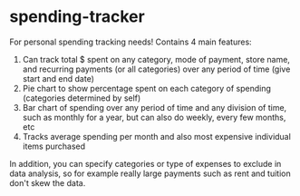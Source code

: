 # spending-tracker
For personal spending tracking needs! Contains 4 main features:
  1. Can track total $ spent on any category, mode of payment, store name, and recurring payments (or all categories) over any period of time (give start and end date)
  2. Pie chart to show percentage spent on each category of spending (categories determined by self)
  3. Bar chart of spending over any period of time and any division of time, such as monthly for a year, but can also do weekly, every few months, etc
  4. Tracks average spending per month and also most expensive individual items purchased

In addition, you can specify categories or type of expenses to exclude in data analysis, so for example really large payments such as rent and tuition don't skew the data.

